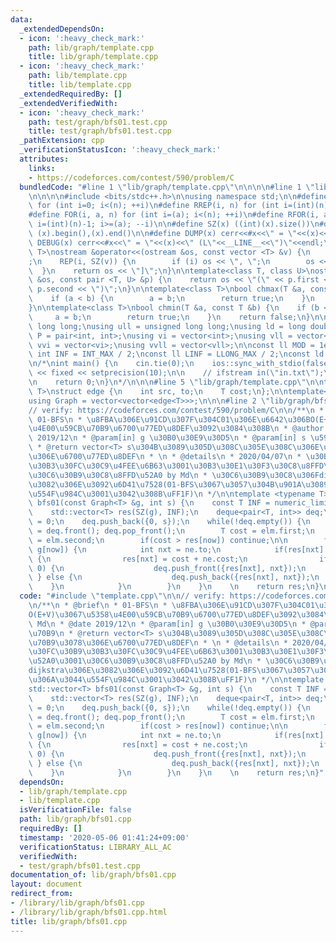 ```yaml
---
data:
  _extendedDependsOn:
  - icon: ':heavy_check_mark:'
    path: lib/graph/template.cpp
    title: lib/graph/template.cpp
  - icon: ':heavy_check_mark:'
    path: lib/template.cpp
    title: lib/template.cpp
  _extendedRequiredBy: []
  _extendedVerifiedWith:
  - icon: ':heavy_check_mark:'
    path: test/graph/bfs01.test.cpp
    title: test/graph/bfs01.test.cpp
  _pathExtension: cpp
  _verificationStatusIcon: ':heavy_check_mark:'
  attributes:
    links:
    - https://codeforces.com/contest/590/problem/C
  bundledCode: "#line 1 \"lib/graph/template.cpp\"\n\n\n\n#line 1 \"lib/template.cpp\"\
    \n\n\n\n#include <bits/stdc++.h>\n\nusing namespace std;\n\n#define REP(i, n)\
    \ for (int i=0; i<(n); ++i)\n#define RREP(i, n) for (int i=(int)(n)-1; i>=0; --i)\n\
    #define FOR(i, a, n) for (int i=(a); i<(n); ++i)\n#define RFOR(i, a, n) for (int\
    \ i=(int)(n)-1; i>=(a); --i)\n\n#define SZ(x) ((int)(x).size())\n#define ALL(x)\
    \ (x).begin(),(x).end()\n\n#define DUMP(x) cerr<<#x<<\" = \"<<(x)<<endl\n#define\
    \ DEBUG(x) cerr<<#x<<\" = \"<<(x)<<\" (L\"<<__LINE__<<\")\"<<endl;\n\ntemplate<class\
    \ T>\nostream &operator<<(ostream &os, const vector <T> &v) {\n    os << \"[\"\
    ;\n    REP(i, SZ(v)) {\n        if (i) os << \", \";\n        os << v[i];\n  \
    \  }\n    return os << \"]\";\n}\n\ntemplate<class T, class U>\nostream &operator<<(ostream\
    \ &os, const pair <T, U> &p) {\n    return os << \"(\" << p.first << \" \" <<\
    \ p.second << \")\";\n}\n\ntemplate<class T>\nbool chmax(T &a, const T &b) {\n\
    \    if (a < b) {\n        a = b;\n        return true;\n    }\n    return false;\n\
    }\n\ntemplate<class T>\nbool chmin(T &a, const T &b) {\n    if (b < a) {\n   \
    \     a = b;\n        return true;\n    }\n    return false;\n}\n\nusing ll =\
    \ long long;\nusing ull = unsigned long long;\nusing ld = long double;\nusing\
    \ P = pair<int, int>;\nusing vi = vector<int>;\nusing vll = vector<ll>;\nusing\
    \ vvi = vector<vi>;\nusing vvll = vector<vll>;\n\nconst ll MOD = 1e9 + 7;\nconst\
    \ int INF = INT_MAX / 2;\nconst ll LINF = LLONG_MAX / 2;\nconst ld eps = 1e-9;\n\
    \n/*\nint main() {\n    cin.tie(0);\n    ios::sync_with_stdio(false);\n    cout\
    \ << fixed << setprecision(10);\n\n    // ifstream in(\"in.txt\");\n    // cin.rdbuf(in.rdbuf());\n\
    \n    return 0;\n}\n*/\n\n\n#line 5 \"lib/graph/template.cpp\"\n\ntemplate<typename\
    \ T>\nstruct edge {\n    int src, to;\n    T cost;\n};\n\ntemplate<typename T>\n\
    using Graph = vector<vector<edge<T>>>;\n\n\n#line 2 \"lib/graph/bfs01.cpp\"\n\n\
    // verify: https://codeforces.com/contest/590/problem/C\n\n/**\n * @brief\n *\
    \ 01-BFS\n * \u8FBA\u306E\u91CD\u307F\u304C01\u306E\u6642\u306BO(E+V)\u3067\u5358\
    \u4E00\u59CB\u70B9\u6700\u77ED\u8DEF\u3092\u3084\u308B\n * @author Md\n * @date\
    \ 2019/12\n * @param[in] g \u30B0\u30E9\u30D5\n * @param[in] s \u59CB\u70B9\n\
    \ * @return vector<T> s\u304B\u3089\u305D\u308C\u305E\u308C\u306E\u9802\u70B9\u3078\
    \u306E\u6700\u77ED\u8DEF\n * \n * @details\n * 2020/04/07\n * \u30BD\u30FC\u30B9\
    \u30B3\u30FC\u30C9\u4FEE\u6B63\u3001\u30B3\u30E1\u30F3\u30C8\u8FFD\u52A0\u3001\
    \u30C6\u30B9\u30C8\u8FFD\u52A0 by Md\n * \u30C6\u30B9\u30C8\u306Fdijkstra\u306E\
    \u3082\u306E\u3092\u6D41\u7528(01-BFS\u3067\u3057\u304B\u901A\u3089\u306A\u3044\
    \u554F\u984C\u3001\u3042\u308B\uFF1F)\n */\n\ntemplate <typename T>\nstd::vector<T>\
    \ bfs01(const Graph<T> &g, int s) {\n    const T INF = numeric_limits<T>::max();\n\
    \    std::vector<T> res(SZ(g), INF);\n    deque<pair<T, int>> deq;\n    res[s]\
    \ = 0;\n    deq.push_back({0, s});\n    while(!deq.empty()) {\n        auto elm\
    \ = deq.front(); deq.pop_front();\n        T cost = elm.first;\n        int now\
    \ = elm.second;\n        if(cost > res[now]) continue;\n\n        for(auto &ne:\
    \ g[now]) {\n            int nxt = ne.to;\n            if(res[nxt] > cost + ne.cost)\
    \ {\n                res[nxt] = cost + ne.cost;\n                if(ne.cost ==\
    \ 0) {\n                    deq.push_front({res[nxt], nxt});\n               \
    \ } else {\n                    deq.push_back({res[nxt], nxt});\n            \
    \    }\n            }\n        }\n    }\n    \n    return res;\n}\n"
  code: "#include \"template.cpp\"\n\n// verify: https://codeforces.com/contest/590/problem/C\n\
    \n/**\n * @brief\n * 01-BFS\n * \u8FBA\u306E\u91CD\u307F\u304C01\u306E\u6642\u306B\
    O(E+V)\u3067\u5358\u4E00\u59CB\u70B9\u6700\u77ED\u8DEF\u3092\u3084\u308B\n * @author\
    \ Md\n * @date 2019/12\n * @param[in] g \u30B0\u30E9\u30D5\n * @param[in] s \u59CB\
    \u70B9\n * @return vector<T> s\u304B\u3089\u305D\u308C\u305E\u308C\u306E\u9802\
    \u70B9\u3078\u306E\u6700\u77ED\u8DEF\n * \n * @details\n * 2020/04/07\n * \u30BD\
    \u30FC\u30B9\u30B3\u30FC\u30C9\u4FEE\u6B63\u3001\u30B3\u30E1\u30F3\u30C8\u8FFD\
    \u52A0\u3001\u30C6\u30B9\u30C8\u8FFD\u52A0 by Md\n * \u30C6\u30B9\u30C8\u306F\
    dijkstra\u306E\u3082\u306E\u3092\u6D41\u7528(01-BFS\u3067\u3057\u304B\u901A\u3089\
    \u306A\u3044\u554F\u984C\u3001\u3042\u308B\uFF1F)\n */\n\ntemplate <typename T>\n\
    std::vector<T> bfs01(const Graph<T> &g, int s) {\n    const T INF = numeric_limits<T>::max();\n\
    \    std::vector<T> res(SZ(g), INF);\n    deque<pair<T, int>> deq;\n    res[s]\
    \ = 0;\n    deq.push_back({0, s});\n    while(!deq.empty()) {\n        auto elm\
    \ = deq.front(); deq.pop_front();\n        T cost = elm.first;\n        int now\
    \ = elm.second;\n        if(cost > res[now]) continue;\n\n        for(auto &ne:\
    \ g[now]) {\n            int nxt = ne.to;\n            if(res[nxt] > cost + ne.cost)\
    \ {\n                res[nxt] = cost + ne.cost;\n                if(ne.cost ==\
    \ 0) {\n                    deq.push_front({res[nxt], nxt});\n               \
    \ } else {\n                    deq.push_back({res[nxt], nxt});\n            \
    \    }\n            }\n        }\n    }\n    \n    return res;\n}"
  dependsOn:
  - lib/graph/template.cpp
  - lib/template.cpp
  isVerificationFile: false
  path: lib/graph/bfs01.cpp
  requiredBy: []
  timestamp: '2020-05-06 01:41:24+09:00'
  verificationStatus: LIBRARY_ALL_AC
  verifiedWith:
  - test/graph/bfs01.test.cpp
documentation_of: lib/graph/bfs01.cpp
layout: document
redirect_from:
- /library/lib/graph/bfs01.cpp
- /library/lib/graph/bfs01.cpp.html
title: lib/graph/bfs01.cpp
---
```

